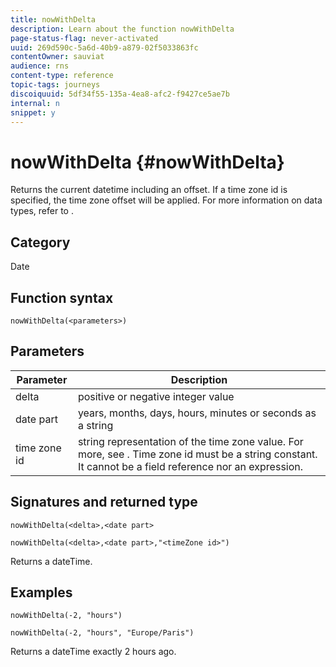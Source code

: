 ```yaml
---
title: nowWithDelta
description: Learn about the function nowWithDelta
page-status-flag: never-activated
uuid: 269d590c-5a6d-40b9-a879-02f5033863fc
contentOwner: sauviat
audience: rns
content-type: reference
topic-tags: journeys
discoiquuid: 5df34f55-135a-4ea8-afc2-f9427ce5ae7b
internal: n
snippet: y
---
```


# nowWithDelta {#nowWithDelta}

Returns the current datetime including an offset. If a time zone id is specified, the time zone offset will be applied. For more information on data types, refer to [](../expression/data-types.md).

## Category

Date

## Function syntax

`nowWithDelta(<parameters>)`

## Parameters

|Parameter|Description|
|--- |--- |
|delta|positive or negative integer value|
|date part|years, months, days, hours, minutes or seconds as a string|
|time zone id|string representation of the time zone value. For more, see [](../expression/data-types.md). Time zone id must be a string constant. It cannot be a field reference nor an expression.|

## Signatures and returned type

`nowWithDelta(<delta>,<date part>`

`nowWithDelta(<delta>,<date part>,"<timeZone id>")`

Returns a dateTime.

## Examples

`nowWithDelta(-2, "hours")`

`nowWithDelta(-2, "hours", "Europe/Paris")`

Returns a dateTime exactly 2 hours ago.
